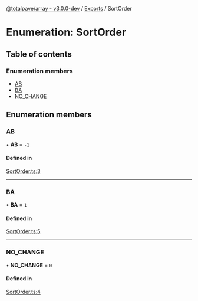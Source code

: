 [@totalpave/array - v3.0.0-dev](../README.md) / [Exports](../modules.md) / SortOrder

# Enumeration: SortOrder

## Table of contents

### Enumeration members

- [AB](SortOrder.md#ab)
- [BA](SortOrder.md#ba)
- [NO\_CHANGE](SortOrder.md#no_change)

## Enumeration members

### AB

• **AB** = `-1`

#### Defined in

[SortOrder.ts:3](https://github.com/totalpave/array/blob/83c287a/src/SortOrder.ts#L3)

___

### BA

• **BA** = `1`

#### Defined in

[SortOrder.ts:5](https://github.com/totalpave/array/blob/83c287a/src/SortOrder.ts#L5)

___

### NO\_CHANGE

• **NO\_CHANGE** = `0`

#### Defined in

[SortOrder.ts:4](https://github.com/totalpave/array/blob/83c287a/src/SortOrder.ts#L4)
